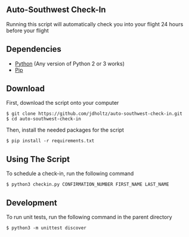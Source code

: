 ## Auto-Southwest Check-In
Running this script will automatically check you into your flight 24 hours before your flight

## Dependencies
- [Python][0] (Any version of Python 2 or 3 works)
- [Pip][1]

## Download
First, download the script onto your computer
```shell
$ git clone https://github.com/jdholtz/auto-southwest-check-in.git
$ cd auto-southwest-check-in
```
Then, install the needed packages for the script
```shell
$ pip install -r requirements.txt
```

## Using The Script
To schedule a check-in, run the following command
```shell
$ python3 checkin.py CONFIRMATION_NUMBER FIRST_NAME LAST_NAME
```

## Development
To run unit tests, run the following command in the parent directory
```shell
$ python3 -m unittest discover
```

[0]: https://www.python.org/downloads/
[1]: https://pip.pypa.io/en/stable/installation/